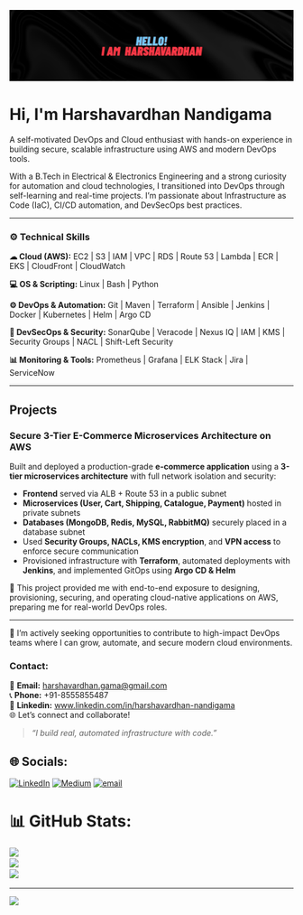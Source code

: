 ![Banner](assets/banner.png)

# Hi, I'm Harshavardhan Nandigama
A self-motivated DevOps and Cloud enthusiast with hands-on experience in building secure, scalable infrastructure using AWS and modern DevOps tools.

With a B.Tech in Electrical & Electronics Engineering and a strong curiosity for automation and cloud technologies, I transitioned into DevOps through self-learning and real-time projects. I’m passionate about Infrastructure as Code (IaC), CI/CD automation, and DevSecOps best practices.

---

### ⚙️ Technical Skills

**☁ Cloud (AWS):** EC2 | S3 | IAM | VPC | RDS | Route 53 | Lambda | ECR | EKS | CloudFront | CloudWatch  

**💻 OS & Scripting:** Linux | Bash | Python  

**⚙️ DevOps & Automation:** Git | Maven | Terraform | Ansible | Jenkins | Docker | Kubernetes | Helm | Argo CD 

**🔐 DevSecOps & Security:** SonarQube | Veracode | Nexus IQ | IAM | KMS | Security Groups | NACL | Shift-Left Security 

**📊 Monitoring & Tools:** Prometheus | Grafana | ELK Stack | Jira | ServiceNow

---

##  Projects

### Secure 3-Tier E-Commerce Microservices Architecture on AWS

Built and deployed a production-grade **e-commerce application** using a **3-tier microservices architecture** with full network isolation and security:
- **Frontend** served via ALB + Route 53 in a public subnet
- **Microservices (User, Cart, Shipping, Catalogue, Payment)** hosted in private subnets
- **Databases (MongoDB, Redis, MySQL, RabbitMQ)** securely placed in a database subnet
- Used **Security Groups, NACLs, KMS encryption**, and **VPN access** to enforce secure communication
- Provisioned infrastructure with **Terraform**, automated deployments with **Jenkins**, and implemented GitOps using **Argo CD & Helm**
  
📌 This project provided me with end-to-end exposure to designing, provisioning, securing, and operating cloud-native applications on AWS, preparing me for real-world DevOps roles.

---

📩 I’m actively seeking opportunities to contribute to high-impact DevOps teams where I can grow, automate, and secure modern cloud environments.

### Contact:

📧 **Email:** harshavardhan.gama@gmail.com  
📞 **Phone:** +91-8555855487  
🔗 **Linkedin:** www.linkedin.com/in/harshavardhan-nandigama  
🌐 Let’s connect and collaborate!


> *“I build real, automated infrastructure with code.”*





## 🌐 Socials:
[![LinkedIn](https://img.shields.io/badge/LinkedIn-%230077B5.svg?logo=linkedin&logoColor=white)](https://linkedin.com/in/harshavardhan-nandigama) [![Medium](https://img.shields.io/badge/Medium-12100E?logo=medium&logoColor=white)](https://medium.com/@harshavardhan-nandigama) [![email](https://img.shields.io/badge/Email-D14836?logo=gmail&logoColor=white)](mailto:harshavardhan.gama@gmail.com) 
# 📊 GitHub Stats:
![](https://github-readme-stats.vercel.app/api?username=harshavardhan-nandigama&theme=dark&hide_border=false&include_all_commits=false&count_private=false)<br/>
![](https://nirzak-streak-stats.vercel.app/?user=harshavardhan-nandigama&theme=dark&hide_border=false)<br/>
![](https://github-readme-stats.vercel.app/api/top-langs/?username=harshavardhan-nandigama&theme=dark&hide_border=false&include_all_commits=false&count_private=false&layout=compact)

---
[![](https://visitcount.itsvg.in/api?id=harshavardhan-nandigama&icon=0&color=0)](https://visitcount.itsvg.in)

<!-- Proudly created with GPRM ( https://gprm.itsvg.in ) -->